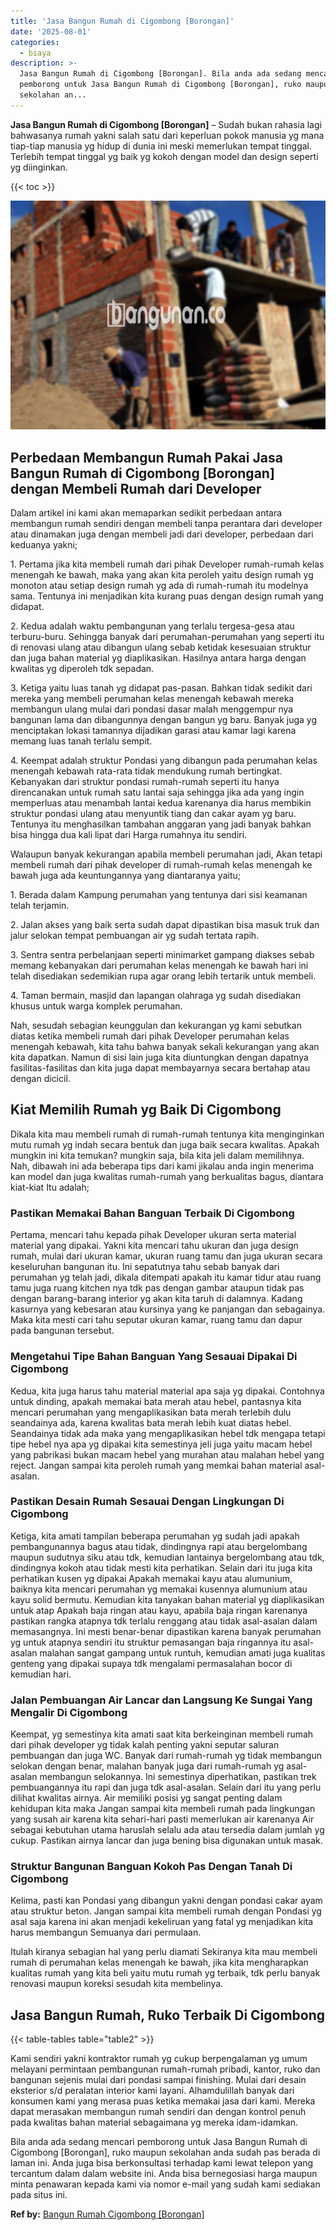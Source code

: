 ```yaml
---
title: 'Jasa Bangun Rumah di Cigombong [Borongan]'
date: '2025-08-01'
categories:
  - biaya
description: >-
  Jasa Bangun Rumah di Cigombong [Borongan]. Bila anda ada sedang mencari
  pemborong untuk Jasa Bangun Rumah di Cigombong [Borongan], ruko maupun
  sekolahan an...
---
```


**Jasa Bangun Rumah di Cigombong \[Borongan\]** – Sudah bukan rahasia lagi bahwasanya rumah yakni salah satu dari keperluan pokok manusia yg mana tiap-tiap manusia yg hidup di dunia ini meski memerlukan tempat tinggal. Terlebih tempat tinggal yg baik yg kokoh dengan model dan design seperti yg diinginkan.

{{< toc >}}

![Jasa Bangun Rumah di Cigombong [Borongan]](/images/borong-bangunan-09.png)

## Perbedaan Membangun Rumah Pakai Jasa Bangun Rumah di Cigombong \[Borongan\] dengan Membeli Rumah dari Developer

Dalam artikel ini kami akan memaparkan sedikit perbedaan antara membangun rumah sendiri dengan membeli tanpa perantara dari developer atau dinamakan juga dengan membeli jadi dari developer, perbedaan dari keduanya yakni;

1\. Pertama jika kita membeli rumah dari pihak Developer rumah-rumah kelas menengah ke bawah, maka yang akan kita peroleh yaitu design rumah yg monoton atau setiap design rumah yg ada di rumah-rumah itu modelnya sama. Tentunya ini menjadikan kita kurang puas dengan design rumah yang didapat.

2\. Kedua adalah waktu pembangunan yang terlalu tergesa-gesa atau terburu-buru. Sehingga banyak dari perumahan-perumahan yang seperti itu di renovasi ulang atau dibangun ulang sebab ketidak kesesuaian struktur dan juga bahan material yg diaplikasikan. Hasilnya antara harga dengan kwalitas yg diperoleh tdk sepadan.

3\. Ketiga yaitu luas tanah yg didapat pas-pasan. Bahkan tidak sedikit dari mereka yang membeli perumahan kelas menengah kebawah mereka membangun ulang mulai dari pondasi dasar malah menggempur nya bangunan lama dan dibangunnya dengan bangun yg baru. Banyak juga yg menciptakan lokasi tamannya dijadikan garasi atau kamar lagi karena memang luas tanah terlalu sempit.

4\. Keempat adalah struktur Pondasi yang dibangun pada perumahan kelas menengah kebawah rata-rata tidak mendukung rumah bertingkat. Kebanyakan dari struktur pondasi rumah-rumah seperti itu hanya direncanakan untuk rumah satu lantai saja sehingga jika ada yang ingin memperluas atau menambah lantai kedua karenanya dia harus membikin struktur pondasi ulang atau menyuntik tiang dan cakar ayam yg baru. Tentunya itu menghasilkan tambahan anggaran yang jadi banyak bahkan bisa hingga dua kali lipat dari Harga rumahnya itu sendiri.

Walaupun banyak kekurangan apabila membeli perumahan jadi, Akan tetapi membeli rumah dari pihak developer di rumah-rumah kelas menengah ke bawah juga ada keuntungannya yang diantaranya yaitu;

1\. Berada dalam Kampung perumahan yang tentunya dari sisi keamanan telah terjamin.

2\. Jalan akses yang baik serta sudah dapat dipastikan bisa masuk truk dan jalur selokan tempat pembuangan air yg sudah tertata rapih.

3\. Sentra sentra perbelanjaan seperti minimarket gampang diakses sebab memang kebanyakan dari perumahan kelas menengah ke bawah hari ini telah disediakan sedemikian rupa agar orang lebih tertarik untuk membeli.

4\. Taman bermain, masjid dan lapangan olahraga yg sudah disediakan khusus untuk warga komplek perumahan.

Nah, sesudah sebagian keunggulan dan kekurangan yg kami sebutkan diatas ketika membeli rumah dari pihak Developer perumahan kelas menengah kebawah, kita tahu bahwa banyak sekali kekurangan yang akan kita dapatkan. Namun di sisi lain juga kita diuntungkan dengan dapatnya fasilitas-fasilitas dan kita juga dapat membayarnya secara bertahap atau dengan dicicil.

## Kiat Memilih Rumah yg Baik Di Cigombong

Dikala kita mau membeli rumah di rumah-rumah tentunya kita menginginkan mutu rumah yg indah secara bentuk dan juga baik secara kwalitas. Apakah mungkin ini kita temukan? mungkin saja, bila kita jeli dalam memilihnya. Nah, dibawah ini ada beberapa tips dari kami jikalau anda ingin menerima kan model dan juga kwalitas rumah-rumah yang berkualitas bagus, diantara kiat-kiat Itu adalah;

### Pastikan Memakai Bahan Banguan Terbaik Di Cigombong

Pertama, mencari tahu kepada pihak Developer ukuran serta material material yang dipakai. Yakni kita mencari tahu ukuran dan juga design rumah, mulai dari ukuran kamar, ukuran ruang tamu dan juga ukuran secara keseluruhan bangunan itu. Ini sepatutnya tahu sebab banyak dari perumahan yg telah jadi, dikala ditempati apakah itu kamar tidur atau ruang tamu juga ruang kitchen nya tdk pas dengan gambar ataupun tidak pas dengan barang-barang interior yg akan kita taruh di dalamnya. Kadang kasurnya yang kebesaran atau kursinya yang ke panjangan dan sebagainya. Maka kita mesti cari tahu seputar ukuran kamar, ruang tamu dan dapur pada bangunan tersebut.

### Mengetahui Tipe Bahan Banguan Yang Sesauai Dipakai Di Cigombong

Kedua, kita juga harus tahu material material apa saja yg dipakai. Contohnya untuk dinding, apakah memakai bata merah atau hebel, pantasnya kita mencari perumahan yang mengaplikasikan bata merah terlebih dulu seandainya ada, karena kwalitas bata merah lebih kuat diatas hebel. Seandainya tidak ada maka yang mengaplikasikan hebel tdk mengapa tetapi tipe hebel nya apa yg dipakai kita semestinya jeli juga yaitu macam hebel yang pabrikasi bukan macam hebel yang murahan atau malahan hebel yang reject. Jangan sampai kita peroleh rumah yang memkai bahan material asal-asalan.

### Pastikan Desain Rumah Sesauai Dengan Lingkungan Di Cigombong

Ketiga, kita amati tampilan beberapa perumahan yg sudah jadi apakah pembangunannya bagus atau tidak, dindingnya rapi atau bergelombang maupun sudutnya siku atau tdk, kemudian lantainya bergelombang atau tdk, dindingnya kokoh atau tidak mesti kita perhatikan. Selain dari itu juga kita perhatikan kusen yg dipakai Apakah memakai kayu atau alumunium, baiknya kita mencari perumahan yg memakai kusennya alumunium atau kayu solid bermutu. Kemudian kita tanyakan bahan material yg diaplikasikan untuk atap Apakah baja ringan atau kayu, apabila baja ringan karenanya pastikan rangka atapnya tdk terlalu renggang atau tidak asal-asalan dalam memasangnya. Ini mesti benar-benar dipastikan karena banyak perumahan yg untuk atapnya sendiri itu struktur pemasangan baja ringannya itu asal-asalan malahan sangat gampang untuk runtuh, kemudian amati juga kualitas genteng yang dipakai supaya tdk mengalami permasalahan bocor di kemudian hari.

### Jalan Pembuangan Air Lancar dan Langsung Ke Sungai Yang Mengalir Di Cigombong

Keempat, yg semestinya kita amati saat kita berkeinginan membeli rumah dari pihak developer yg tidak kalah penting yakni seputar saluran pembuangan dan juga WC. Banyak dari rumah-rumah yg tidak membangun selokan dengan benar, malahan banyak juga dari rumah-rumah yg asal-asalan membangun selokannya. Ini semestinya diperhatikan, pastikan trek pembuangannya itu rapi dan juga tdk asal-asalan. Selain dari itu yang perlu dilihat kwalitas airnya. Air memiliki posisi yg sangat penting dalam kehidupan kita maka Jangan sampai kita membeli rumah pada lingkungan yang susah air karena kita sehari-hari pasti memerlukan air karenanya Air sebagai kebutuhan utama haruslah selalu ada atau tersedia dalam jumlah yg cukup. Pastikan airnya lancar dan juga bening bisa digunakan untuk masak.

### Struktur Bangunan Banguan Kokoh Pas Dengan Tanah Di Cigombong

Kelima, pasti kan Pondasi yang dibangun yakni dengan pondasi cakar ayam atau struktur beton. Jangan sampai kita membeli rumah dengan Pondasi yg asal saja karena ini akan menjadi kekeliruan yang fatal yg menjadikan kita harus membangun Semuanya dari permulaan.

Itulah kiranya sebagian hal yang perlu diamati Sekiranya kita mau membeli rumah di perumahan kelas menengah ke bawah, jika kita mengharapkan kualitas rumah yang kita beli yaitu mutu rumah yg terbaik, tdk perlu banyak renovasi maupun koreksi sesudah kita membelinya.

## Jasa Bangun Rumah, Ruko Terbaik Di Cigombong

{{< table-tables table="table2" >}}

Kami sendiri yakni kontraktor rumah yg cukup berpengalaman yg umum melayani permintaan pembangunan rumah-rumah pribadi, kantor, ruko dan bangunan sejenis mulai dari pondasi sampai finishing. Mulai dari desain eksterior s/d peralatan interior kami layani. Alhamdulillah banyak dari konsumen kami yang merasa puas ketika memakai jasa dari kami. Mereka dapat merasakan membangun rumah sendiri dan dengan kontrol penuh pada kwalitas bahan material sebagaimana yg mereka idam-idamkan.

Bila anda ada sedang mencari pemborong untuk Jasa Bangun Rumah di Cigombong \[Borongan\], ruko maupun sekolahan anda sudah pas berada di laman ini. Anda juga bisa berkonsultasi terhadap kami lewat telepon yang tercantum dalam dalam website ini. Anda bisa bernegosiasi harga maupun minta penawaran kepada kami via nomor e-mail yang sudah kami sediakan pada situs ini.

**Ref by:** [Bangun Rumah Cigombong [Borongan]](https://id.wikipedia.org/wiki/Bangun)
